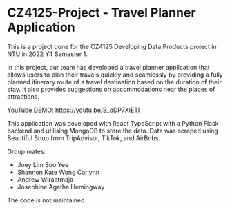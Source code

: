 # CZ4125-Project - Travel Planner Application

This is a project done for the CZ4125 Developing Data Products project in NTU in 2022 Y4 Semester 1. 

In this project, our team has developed a travel planner application that allows users to plan their travels quickly and seamlessly by providing a fully planned itinerary route of a travel destination based on the duration of their stay. It also provides suggestions on accommodations near the places of attractions.


YouTube DEMO: https://youtu.be/B_oDP7XlETI



This application was developed with React TypeScript with a Python Flask backend and utilising MongoDB to store the data. 
Data was scraped using Beautiful Soup from TripAdvisor, TikTok, and AirBnbs.

Group mates:
- Joey Lim Soo Yee
- Shannon Kate Wong Carlynn
- Andrew Wiraatmaja
- Josephine Agatha Hemingway

The code is not maintained.
